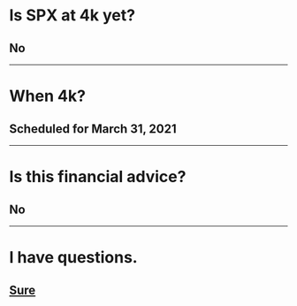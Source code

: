 # Is SPX at 4k yet?

## No

---

# When 4k?

## Scheduled for March 31, 2021

---

# Is this financial advice?

## No

---

# I have questions.

## [Sure](https://old.reddit.com/r/thewallstreet/)

